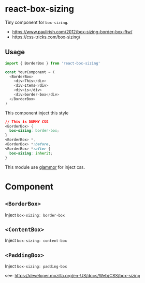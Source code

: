 # react-box-sizing

Tiny component for `box-sizing`.

* https://www.paulirish.com/2012/box-sizing-border-box-ftw/
* https://css-tricks.com/box-sizing/

## Usage

```js
import { BorderBox } from 'react-box-sizing'

const YourComponent = (
  <BorderBox>
    <div>This</div>
    <div>Items</div>
    <div>is</div>
    <div>border-box</div>
  </BorderBox>
)
```

This component inject this style

```css
// This is DUMMY CSS
<BorderBox> {
  box-sizing: border-box;
}
<BorderBox> *,
<BorderBox> *:before,
<BorderBox> *:after {
  box-sizing: inherit;
}
```

This module use [glammor](https://github.com/threepointone/glamor) for inject css.

# Component
## `<BorderBox>`
Inject `box-sizing: border-box`

## `<ContentBox>`
Inject `box-sizing: content-box`

## `<PaddingBox>`
Inject `box-sizing: padding-box`

see: https://developer.mozilla.org/en-US/docs/Web/CSS/box-sizing

